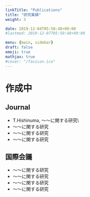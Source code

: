 ```yaml
---
linkTitle: "Publications"
title: "研究業績"
weight: 3

date: 2019-12-04T05:50:48+09:00
#lastmod: 2019-12-07T05:50:48+09:00

menu: {main, sidebar}
draft: false
emoji: true
mathjax: true
#cover: "/favicon.ico"
---
```


# 作成中

## Journal
* T.Hishinuma, ～～に関する研究\
* ～～に関する研究
* ～～に関する研究
* ～～に関する研究

## 国際会議
* ～～に関する研究
* ～～に関する研究
* ～～に関する研究
* ～～に関する研究

<!--
		[参考記事][1], [PDF][p1], [bib][b1]. 
-->

[1]:acs
[p1]:../../images/logo.svg
[b1]:../../images/logo.svg
